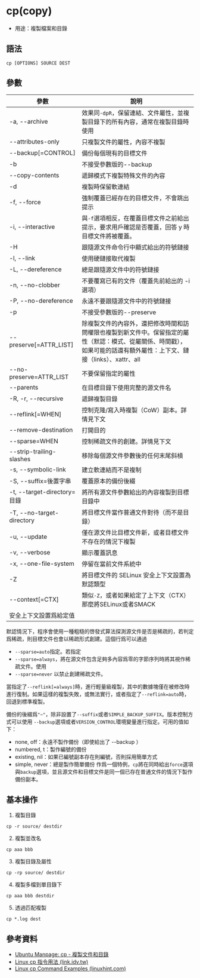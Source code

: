 # cp(copy)

- 用途：複製檔案和目錄

## 語法

```shell
cp [OPTIONS] SOURCE DEST
```

## 參數

| 參數                        | 說明                                                                                                                                                                    |
| --------------------------- | ----------------------------------------------------------------------------------------------------------------------------------------------------------------------- |
| -a, --archive               | 效果同`-dpR`，保留連結、文件屬性，並複製目錄下的所有內容，通常在複製目錄時使用                                                                                          |
| --attributes-only           | 只複製文件的屬性，內容不複製                                                                                                                                            |
| --backup[=CONTROL]          | 備份每個現有的目標文件                                                                                                                                                  |
| -b                          | 不接受參數版的--backup                                                                                                                                                  |
| --copy-contents             | 遞歸模式下複製特殊文件的內容                                                                                                                                            |
| -d                          | 複製時保留軟連結                                                                                                                                                        |
| -f, --force                 | 強制覆蓋已經存在的目標文件，不會跳出提示                                                                                                                                |
| -i, --interactive           | 與`-f`選項相反，在覆蓋目標文件之前給出提示，要求用戶確認是否覆蓋，回答 y 時目標文件將被覆蓋。                                                                           |
| -H                          | 跟隨源文件命令行中顯式給出的符號鏈接                                                                                                                                    |
| -l, --link                  | 使用硬鏈接取代複製                                                                                                                                                      |
| -L, --dereference           | 總是跟隨源文件中的符號鏈接                                                                                                                                              |
| -n, --no-clobber            | 不要覆寫已有的文件（覆蓋先前給出的 -i 選項）                                                                                                                            |
| -P, --no-dereference        | 永遠不要跟隨源文件中的符號鏈接                                                                                                                                          |
| -p                          | 不接受參數版的--preserve                                                                                                                                                |
| --preserve[=ATTR_LIST]      | 除複製文件的內容外，還把修改時間和訪問權限也複製到新文件中。保留指定的屬性（默認：模式、從屬關係、時間戳），如果可能的話還有額外屬性：上下文、鏈接（links）、xattr、all |
| --no-preserve=ATTR_LIST     | 不要保留指定的屬性                                                                                                                                                      |
| --parents                   | 在目標目錄下使用完整的源文件名                                                                                                                                          |
| -R, -r, --recursive         | 遞歸複製目錄                                                                                                                                                            |
| --reflink[=WHEN]            | 控制克隆/寫入時複製（CoW）副本。詳情見下文                                                                                                                              |
| --remove-destination        | 打開目的                                                                                                                                                                |
| --sparse=WHEN               | 控制稀疏文件的創建。詳情見下文                                                                                                                                          |
| --strip-trailing-slashes    | 移除每個源文件參數後的任何末尾斜槓                                                                                                                                      |
| -s, --symbolic-link         | 建立軟連結而不是複制                                                                                                                                                    |
| -S, --suffix=後置字串       | 覆蓋原本的備份後綴                                                                                                                                                      |
| -t, --target-directory=目錄 | 將所有源文件參數給出的內容複製到目標目錄中                                                                                                                              |
| -T, --no-target-directory   | 將目標文件當作普通文件對待（而不是目錄）                                                                                                                                |
| -u, --update                | 僅在源文件比目標文件新，或者目標文件不存在的情況下複製                                                                                                                  |
| -v, --verbose               | 顯示覆蓋訊息                                                                                                                                                            |
| -x, --one-file-system       | 停留在當前文件系統中                                                                                                                                                    |
| -Z                          | 將目標文件的 SELinux 安全上下文設置為默認類型                                                                                                                           |
| --context[=CTX]             | 類似`-Z`，或者如果給定了上下文（CTX）那麼將SELinux或者SMACK                                                                                                             |
| 安全上下文設置爲給定值      |

默認情況下，程序會使用一種粗糙的啓發式算法探測源文件是否是稀疏的，若判定爲稀疏，則目標文件也會以稀疏形式創建。這個行爲可以通過
* `--sparse=auto`指定。若指定
* `--sparse=always`，將在源文件包含足夠多內容爲零的字節序列時將其視作稀疏文件。使用
* `--sparse=never` 以禁止創建稀疏文件。

當指定了`--reflink[=always]`時，進行輕量級複製，其中的數據塊僅在被修改時進行復制。如果這樣的複製失敗，或無法實行，或者指定了`--reflink=auto`時，回退到標準複製。

備份的後綴爲`"~"`，除非設置了`--suffix`或者`SIMPLE_BACKUP_SUFFIX`。版本控制方式可以使用
`--backup`選項或者`VERSION_CONTROL`環境變量進行指定。可用的值如下：
* none, off：永遠不製作備份（即使給出了 --backup ）
* numbered, t：製作編號的備份
* existing, nil：如果已編號副本存在則編號，否則採用簡單方式
* simple, never：總是製作簡單備份
作爲一個特例，`cp`將在同時給出`force`選項與`backup`選項，並且源文件和目標文件是同一個已存在普通文件的情況下製作備份副本。

## 基本操作
1. 複製目錄
```shell
cp -r source/ destdir
```
2. 複製並改名
```shell
cp aaa bbb
```
3. 複製目錄及屬性
```shell
cp -rp source/ destdir
```
4. 複製多檔到單目錄下
```shell
cp aaa bbb destdir
```
5. 透過匹配複製
```shell
cp *.log dest
```

## 參考資料
* [Ubuntu Manpage: cp - 複製文件和目錄](http://manpages.ubuntu.com/manpages/bionic/zh_TW/man1/cp.1.html)
* [Linux cp 指令用法 (link.idv.tw)](http://www.link.idv.tw/linux_command_file/Linux_cp_command.htm)
* [Linux cp Command Examples (linuxhint.com)](https://linuxhint.com/cp-command-linux/)